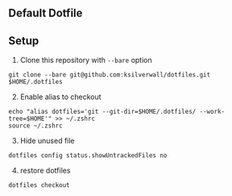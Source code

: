 Default Dotfile
--

## Setup

1. Clone this repository with `--bare` option

```
git clone --bare git@github.com:ksilverwall/dotfiles.git $HOME/.dotfiles
```

2. Enable alias to checkout

```
echo "alias dotfiles='git --git-dir=$HOME/.dotfiles/ --work-tree=$HOME'" >> ~/.zshrc
source ~/.zshrc
```

3. Hide unused file

```
dotfiles config status.showUntrackedFiles no
```

4. restore dotfiles

```
dotfiles checkout
```
